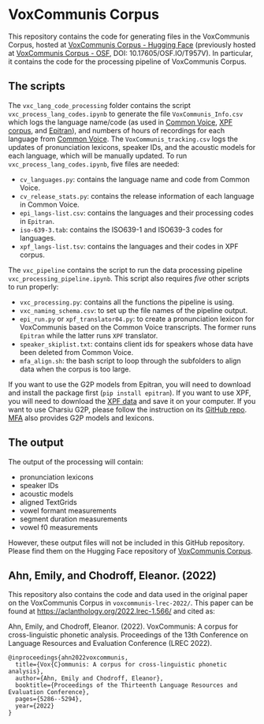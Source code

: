 # VoxCommunis Corpus
 
This repository contains the code for generating files in the VoxCommunis Corpus, hosted at [VoxCommunis Corpus - Hugging Face](https://huggingface.co/datasets/pacscilab/VoxCommunis) (previously hosted at [VoxCommunis Corpus - OSF](https://osf.io/t957v/), DOI: 10.17605/OSF.IO/T957V). In particular, it contains the code for the processing pipeline of VoxCommunis Corpus.

## The scripts

The `vxc_lang_code_processing` folder contains the script `vxc_process_lang_codes.ipynb` to generate the file `VoxCommunis_Info.csv` which logs the language name/code (as used in [Common Voice](https://commonvoice.mozilla.org/en/datasets), [XPF corpus](https://cohenpr-xpf.github.io/XPF/), and [Epitran](https://pypi.org/project/epitran/)), and numbers of hours of recordings for each language from [Common Voice](https://commonvoice.mozilla.org/en/datasets). The `VoxCommunis_tracking.csv` logs the updates of pronunciation lexicons, speaker IDs, and the acoustic models for each language, which will be manually updated. To run `vxc_process_lang_codes.ipynb`, five files are needed:

- `cv_languages.py`: contains the language name and code from Common Voice.
- `cv_release_stats.py`: contains the release information of each language in Common Voice.
- `epi_langs-list.csv`: contains the languages and their processing codes in `Epitran`.
- `iso-639-3.tab`: contains the ISO639-1 and ISO639-3 codes for languages.
- `xpf_langs-list.tsv`: contains the languages and their codes in XPF corpus.

The `vxc_pipeline` contains the script to run the data processing pipeline `vxc_processing_pipeline.ipynb`. This script also requires *five* other scripts to run properly:

- `vxc_processing.py`: contains all the functions the pipeline is using.
- `vxc_naming_schema.csv`: to set up the file names of the pipeline output.
- `epi_run.py` or `xpf_translator04.py`: to create a pronunciation lexicon for VoxCommunis based on the Common Voice transcripts. The former runs `Epitran` while the latter runs `XPF` translator.
- `speaker_skiplist.txt`: contains client ids for speakers whose data have been deleted from Common Voice.
- `mfa_align.sh`: the bash script to loop through the subfolders to align data when the corpus is too large.

If you want to use the G2P models from Epitran, you will need to download and install the package first (`pip install epitran`). If you want to use XPF, you will need to download the [XPF data](https://github.com/CohenPr-XPF/XPF/tree/master/Data) and save it on your computer. If you want to use Charsiu G2P, please follow the instruction on its [GitHub repo](https://github.com/lingjzhu/CharsiuG2P). [MFA](https://mfa-models.readthedocs.io/en/latest/index.html) also provides G2P models and lexicons.
 
## The output

The output of the processing will contain:

- pronunciation lexicons
- speaker IDs
- acoustic models
- aligned TextGrids
- vowel formant measurements
- segment duration measurements
- vowel f0 measurements

However, these output files will not be included in this GitHub repository. Please find them on the Hugging Face repository of [VoxCommunis Corpus](https://huggingface.co/datasets/pacscilab/VoxCommunis).

## Ahn, Emily, and Chodroff, Eleanor. (2022)

This repository also contains the code and data used in the original paper on the VoxCommunis Corpus in `voxcommunis-lrec-2022/`. This paper can be found at https://aclanthology.org/2022.lrec-1.566/ and cited as:

Ahn, Emily, and Chodroff, Eleanor. (2022). VoxCommunis: A corpus for cross-linguistic phonetic analysis. Proceedings of the 13th Conference on Language Resources and Evaluation Conference (LREC 2022).

```
@inproceedings{ahn2022voxcommunis,
  title={Vox{C}ommunis: A corpus for cross-linguistic phonetic analysis},
  author={Ahn, Emily and Chodroff, Eleanor},
  booktitle={Proceedings of the Thirteenth Language Resources and Evaluation Conference},
  pages={5286--5294},
  year={2022}
}
```
